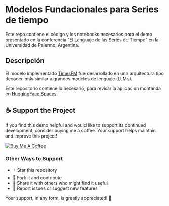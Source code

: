 # Modelos Fundacionales para Series de tiempo

Este repo contiene el código y los notebooks necesarios para el demo presentado en la conferencia "El Lenguaje de las Series de Tiempo" en la Universidad de Palermo, Argentina.

## Descripción

El modelo implementado [TimesFM](https://research.google/blog/a-decoder-only-foundation-model-for-time-series-forecasting/) fue desarrollado en una arquitectura tipo decoder-only similar a grandes modelos de lenguaje (LLMs).

Este repositorio contiene lo necesario, para revisar la aplicación montanda en [HuggingFace Spaces]().


## ☕ Support the Project

If you find this demo helpful and would like to support its continued development, consider buying me a coffee. Your support helps maintain and improve this project!

[![Buy Me A Coffee](https://www.buymeacoffee.com/assets/img/custom_images/orange_img.png)](https://www.paypal.com/paypalme/sebassarasti)

### Other Ways to Support
- ⭐ Star this repository
- 🍴 Fork it and contribute
- 📢 Share it with others who might find it useful
- 🐛 Report issues or suggest new features

Your support, in any form, is greatly appreciated! 🙏